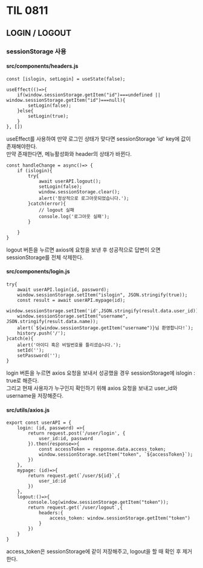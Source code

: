 # TIL 0811
## LOGIN / LOGOUT
### sessionStorage 사용
#### src/components/headers.js
```
const [islogin, setLogin] = useState(false);

useEffect(()=>{
    if(window.sessionStorage.getItem("id")===undefined || window.sessionStorage.getItem("id")===null){
        setLogin(false);
    }else{
        setLogin(true);
    }
}, [])
```
useEffect를 사용하여 만약 로그인 상태가 맞다면 sessionStorage 'id' key에 값이 존재해야한다.  
만약 존재한다면, 메뉴활성화와 header의 상태가 바뀐다.  

```
const handleChange = async()=> {
    if (islogin){
        try{
            await userAPI.logout();
            setLogin(false);
            window.sessionStorage.clear();
            alert('정상적으로 로그아웃되었습니다.');
        }catch(error){
            // logout 실패
            console.log('로그아웃 실패');
        }
        
    }
}
```
logout 버튼을 누르면 axios에 요청을 보낸 후 성공적으로 답변이 오면 sessionStorage를 전체 삭제한다.  

#### src/components/login.js
```
try{
    await userAPI.login(id, password);
    window.sessionStorage.setItem("islogin", JSON.stringify(true));
    const result = await userAPI.mypage(id);
    window.sessionStorage.setItem('id',JSON.stringify(result.data.user_id));
    window.sessionStorage.setItem("username", JSON.stringify(result.data.name));
    alert(`${window.sessionStorage.getItem("username")}님 환영합니다!`);
    history.push('/');
}catch(e){
    alert('아이디 혹은 비밀번호를 틀리셨습니다.');
    setId('');
    setPassword('');
}
```
login 버튼을 누르면 axios 요청을 보내서 성공했을 경우 sessionStorage에 islogin : true로 해준다.  
그리고 현재 사용자가 누구인지 확인하기 위해 axios 요청을 보내고 user_id와 username을 저장해준다.  

#### src/utils/axios.js
```
export const userAPI = {
    login: (id, password) =>{
        return request.post('/user/login', { 
            user_id:id, password
        }).then(response=>{
            const accessToken = response.data.access_token;
            window.sessionStorage.setItem("token", `${accessToken}`);
        })
    },
    mypage: (id)=>{
        return request.get(`/user/${id}`,{
            user_id:id
        })
    },
    logout:()=>{
        console.log(window.sessionStorage.getItem("token"));
        return request.get(`/user/logout`,{
            headers:{
                access_token: window.sessionStorage.getItem("token")
            }
        })
    }
}
```
access_token은 sessionStorage에 같이 저장해주고, logout을 할 때 확인 후 제거한다.  

